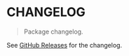 # CHANGELOG

> Package changelog.

See [GitHub Releases](https://github.com/stdlib-js/napi-argv-complex128array/releases) for the changelog.